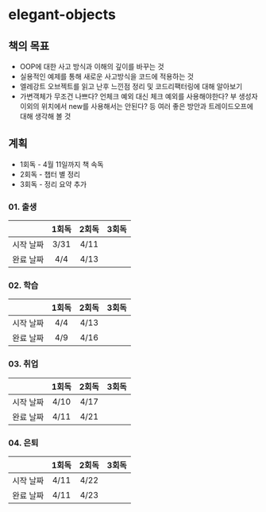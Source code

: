 # elegant-objects

## 책의 목표
- OOP에 대한 사고 방식과 이해의 깊이를 바꾸는 것
- 실용적인 예제를 통해 새로운 사고방식을 코드에 적용하는 것
- 엘레강트 오브젝트를 읽고 난후 느낀점 정리 및 코드리팩터링에 대해 알아보기
- 가변객체가 무조건 나쁘다? 언체크 예외 대신 체크 예외를 사용해야한다? 부 생성자 이외의 위치에서 new를 사용해서는 안된다? 등 여러 좋은 방안과 트레이드오프에 대해 생각해 볼 것

## 계획
- 1회독 - 4월 11일까지 책 속독
- 2회독 - 챕터 별 정리
- 3회독 - 정리 요약 추가

### 01. 출생
||1회독|2회독|3회독|
|:---:|:---:|:---:|:---:|
|시작 날짜|3/31|4/11||
|완료 날짜|4/4|4/13||

### 02. 학습
||1회독|2회독|3회독|
|:---:|:---:|:---:|:---:|
|시작 날짜|4/4|4/13||
|완료 날짜|4/9|4/16||

### 03. 취업
||1회독|2회독|3회독|
|:---:|:---:|:---:|:---:|
|시작 날짜|4/10|4/17||
|완료 날짜|4/11|4/21||

### 04. 은퇴
||1회독|2회독|3회독|
|:---:|:---:|:---:|:---:|
|시작 날짜|4/11|4/22||
|완료 날짜|4/11|4/23||
